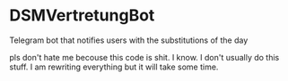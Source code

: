 # DSMVertretungBot
Telegram bot that notifies users with the substitutions of the day

pls don't hate me becouse this code is shit. I know. I don't usually do this stuff. I am rewriting everything but it will take some time.
